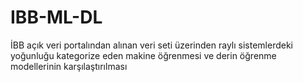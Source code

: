 # IBB-ML-DL
İBB açık veri portalından alınan veri seti üzerinden raylı sistemlerdeki yoğunluğu kategorize eden makine öğrenmesi ve derin öğrenme modellerinin karşılaştırılması
